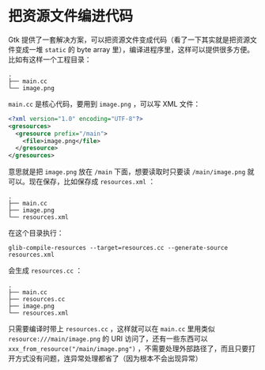 # 把资源文件编进代码

Gtk 提供了一套解决方案，可以把资源文件变成代码（看了一下其实就是把资源文件变成一堆 `static` 的 byte array 里），编译进程序里，这样可以提供很多方便。比如有这样一个工程目录：

```plain
.
├── main.cc
└── image.png
```

`main.cc` 是核心代码，要用到 `image.png` ，可以写 XML 文件：

```xml
<?xml version="1.0" encoding="UTF-8"?>
<gresources>
  <gresource prefix="/main">
    <file>image.png</file>
  </gresource>
</gresources>
```

意思就是把 `image.png` 放在 `/main` 下面，想要读取时只要读 `/main/image.png` 就可以。现在保存，比如保存成 `resources.xml` ：

```plain
.
├── main.cc
├── image.png
└── resources.xml
```

在这个目录执行：

```shell
glib-compile-resources --target=resources.cc --generate-source resources.xml
```

会生成 `resources.cc` ：

```plain
.
├── main.cc
├── resources.cc
├── image.png
└── resources.xml
```

只需要编译时带上 `resources.cc` ，这样就可以在 `main.cc` 里用类似 `resource:///main/image.png` 的 URI 访问了，还有一些东西可以 `xxx_from_resource("/main/image.png")` ，不需要处理外部路径了，而且只要打开方式没有问题，连异常处理都省了（因为根本不会出现异常）
